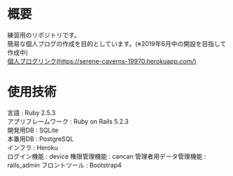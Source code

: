 # 概要
練習用のリポジトリです。  
簡易な個人ブログの作成を目的としています。(※2019年6月中の開設を目指して作成中)  
[個人ブログリンク(https://serene-caverns-19970.herokuapp.com/)](https://serene-caverns-19970.herokuapp.com/)  

# 使用技術
言語 : Ruby 2.5.3  
アプリフレームワーク : Ruby on Rails 5.2.3  
開発用DB : SQLite  
本番用DB : PostgreSQL  
インフラ : Heroku  
ログイン機能 : device
権限管理機能 : cancan
管理者用データ管理機能 : rails_admin
フロントツール : Bootstrap4
